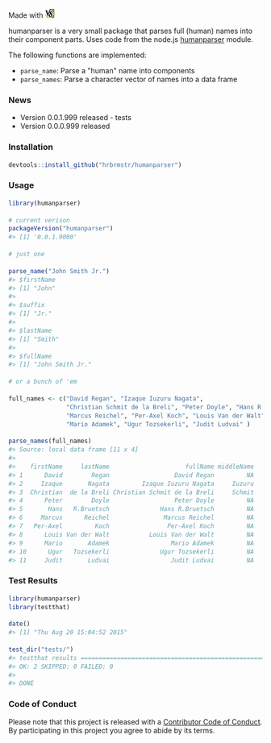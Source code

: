 <!-- README.md is generated from README.Rmd. Please edit that file -->
Made with <img src="v8.png"/>

humanparser is a very small package that parses full (human) names into their component parts. Uses code from the node.js [humanparser](https://github.com/chovy/humanparser) module.

The following functions are implemented:

-   `parse_name`: Parse a "human" name into components
-   `parse_names`: Parse a character vector of names into a data frame

### News

-   Version 0.0.1.999 released - tests
-   Version 0.0.0.999 released

### Installation

``` r
devtools::install_github("hrbrmstr/humanparser")
```

### Usage

``` r
library(humanparser)

# current verison
packageVersion("humanparser")
#> [1] '0.0.1.9000'

# just one

parse_name("John Smith Jr.")
#> $firstName
#> [1] "John"
#> 
#> $suffix
#> [1] "Jr."
#> 
#> $lastName
#> [1] "Smith"
#> 
#> $fullName
#> [1] "John Smith Jr."

# or a bunch of 'em

full_names <- c("David Regan", "Izaque Iuzuru Nagata", 
                "Christian Schmit de la Breli", "Peter Doyle", "Hans R.Bruetsch", 
                "Marcus Reichel", "Per-Axel Koch", "Louis Van der Walt", 
                "Mario Adamek", "Ugur Tozsekerli", "Judit Ludvai" )

parse_names(full_names)
#> Source: local data frame [11 x 4]
#> 
#>    firstName     lastName                     fullName middleName
#> 1      David        Regan                  David Regan         NA
#> 2     Izaque       Nagata         Izaque Iuzuru Nagata     Iuzuru
#> 3  Christian  de la Breli Christian Schmit de la Breli     Schmit
#> 4      Peter        Doyle                  Peter Doyle         NA
#> 5       Hans   R.Bruetsch              Hans R.Bruetsch         NA
#> 6     Marcus      Reichel               Marcus Reichel         NA
#> 7   Per-Axel         Koch                Per-Axel Koch         NA
#> 8      Louis Van der Walt           Louis Van der Walt         NA
#> 9      Mario       Adamek                 Mario Adamek         NA
#> 10      Ugur   Tozsekerli              Ugur Tozsekerli         NA
#> 11     Judit       Ludvai                 Judit Ludvai         NA
```

### Test Results

``` r
library(humanparser)
library(testthat)

date()
#> [1] "Thu Aug 20 15:04:52 2015"

test_dir("tests/")
#> testthat results ========================================================================================================
#> OK: 2 SKIPPED: 0 FAILED: 0
#> 
#> DONE
```

### Code of Conduct

Please note that this project is released with a [Contributor Code of Conduct](CONDUCT.md). By participating in this project you agree to abide by its terms.

